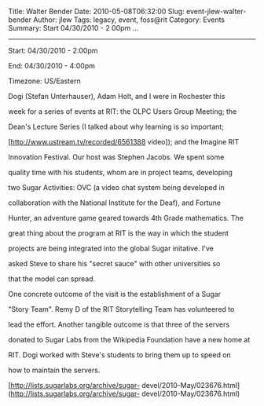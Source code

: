 Title: Walter Bender
Date: 2010-05-08T06:32:00
Slug: event-jlew-walter-bender
Author: jlew
Tags: legacy, event, foss@rit
Category: Events
Summary: Start  04/30/2010 - 2 00pm ... 

---
Start: 04/30/2010 - 2:00pm

End: 04/30/2010 - 4:00pm

Timezone: US/Eastern

Dogi (Stefan Unterhauser), Adam Holt, and I were in Rochester this

week for a series of events at RIT: the OLPC Users Group Meeting; the

Dean's Lecture Series (I talked about why learning is so important;

[http://www.ustream.tv/recorded/6561388 video]); and the Imagine RIT

Innovation Festival. Our host was Stephen Jacobs. We spent some

quality time with his students, whom are in project teams, developing

two Sugar Activities: OVC (a video chat system being developed in

collaboration with the National Institute for the Deaf), and Fortune

Hunter, an adventure game geared towards 4th Grade mathematics. The

great thing about the program at RIT is the way in which the student

projects are being integrated into the global Sugar initative. I've

asked Steve to share his "secret sauce" with other universities so

that the model can spread.

One concrete outcome of the visit is the establishment of a Sugar

"Story Team". Remy D of the RIT Storytelling Team has volunteered to

lead the effort. Another tangible outcome is that three of the servers

donated to Sugar Labs from the Wikipedia Foundation have a new home at

RIT. Dogi worked with Steve's students to bring them up to speed on

how to maintain the servers.

[http://lists.sugarlabs.org/archive/sugar-
devel/2010-May/023676.html](http://lists.sugarlabs.org/archive/sugar-
devel/2010-May/023676.html)

